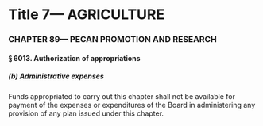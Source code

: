 
# Title 7— AGRICULTURE
### CHAPTER 89— PECAN PROMOTION AND RESEARCH
#### § 6013. Authorization of appropriations
##### (b) Administrative expenses

Funds appropriated to carry out this chapter shall not be available for payment of the expenses or expenditures of the Board in administering any provision of any plan issued under this chapter.
